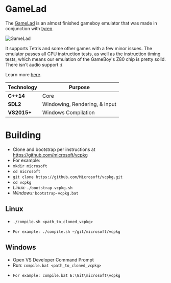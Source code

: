 # GameLad

The [GameLad](http://declanhopkins.com/gamelad/) is an almost finished gameboy emulator that was made in conjunction with [tyren](https://github.com/TyrenDe).

![GameLad](https://i.imgur.com/QDiatSD.jpg)

It supports Tetris and some other games with a few minor issues. The emulator passes all CPU instruction tests, as well as the instruction timing tests, which means our emulation of the GameBoy's Z80 chip is pretty solid. There isn't audio support :(

Learn more [here](http://declanhopkins.com/projects/gamelad.html).

Technology     | Purpose
---------------|----------
**C++14**      | Core
**SDL2**       | Windowing, Rendering, & Input
**VS2015+**    | Windows Compilation

# Building
* Clone and bootstrap per instructions at https://github.com/microsoft/vcpkg
* For example:
* `mkdir microsoft`
* `cd microsoft`
* `git clone https://github.com/Microsoft/vcpkg.git`
* `cd vcpkg`
* *Linux:* `./bootstrap-vcpkg.sh`
* *Windows:* `bootstrap-vcpkg.bat`

## Linux
* `./compile.sh <path_to_cloned_vcpkg>`
*     For example: ./compile.sh ~/git/microsoft/vcpkg

## Windows
* Open VS Developer Command Prompt
* Run: `compile.bat <path_to_cloned_vcpkg>`
*     For example: compile.bat E:\Git\microsoft\vcpkg